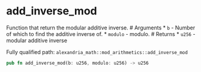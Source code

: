 # add_inverse_mod

Function that return the modular additive inverse. # Arguments * `b` - Number of which to find the additive inverse of. * `modulo` - modulo. # Returns * `u256` - modular additive inverse

Fully qualified path: `alexandria_math::mod_arithmetics::add_inverse_mod`

```rust
pub fn add_inverse_mod(b: u256, modulo: u256) -> u256
```

